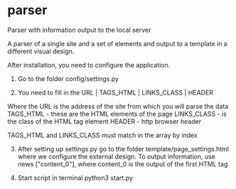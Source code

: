 # parser
Parser with information output to the local server

A parser of a single site and a set of elements and output to a template in a different visual design.


After installation, you need to configure the application.

1. Go to the folder config/settings.py

2. You need to fill in the URL | TAGS_HTML | LINKS_CLASS | HEADER

Where the URL is the address of the site from which you will parse the data
TAGS_HTML - these are the HTML elements of the page
LINKS_CLASS - is the class of the HTML tag element
HEADER - http browser header

TAGS_HTML and LINKS_CLASS must match in the array by index

3. After setting up settings.py go to the folder template/page_settings.html where we configure the external design.
   To output information, use news ["content_0"], where content_0 is the output of the first HTML tag
   
4. Start script in terminal python3 start.py
